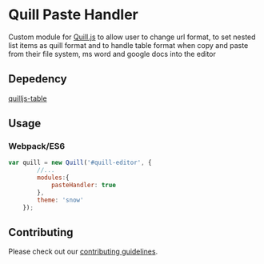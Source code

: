 # Quill Paste Handler

Custom module for [Quill.js](https://github.com/quilljs/quill) to allow user to change url format, to set nested list items as quill format and to handle table format when copy and paste from their file system, ms word and google docs into the editor

## Depedency
[quilljs-table](https://github.com/dost/quilljs-table)

## Usage
### Webpack/ES6

```javascript
var quill = new Quill('#quill-editor', {
        //...
        modules:{
            pasteHandler: true
        },
        theme: 'snow'
    });
```

## Contributing

Please check out our [contributing guidelines](CONTRIBUTING.md).